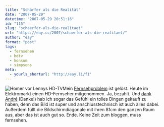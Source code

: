 ```yaml
---
title: "Schärfer als die Realität"
date: "2007-05-29"
datetime: "2007-05-29 20:51:16"
id: "115"
slug: "schaerfer-als-die-realitaet"
url: "https://eay.cc/2007/schaerfer-als-die-realitaet/"
author: "eay"
format: "post"
tags:
  - fernsehen
  - hdtv
  - konsum
  - simpsons
meta:
  - yourls_shorturl: "http://eay.li/f1"
---
```


![](/uploads/2007/homertv.jpg "Homer vor Lennys HD-TV")Mein [Fernsehproblem](//eay.cc/2007/throw-away-your-television/) ist gelöst. Heute im Elektromarkt einen HD-Fernseher mitgenommen. Ja, bezahlt. Und [dank André](http://so-war-das-damals.de/) (Danke!) hab ich sogar das Gefühl ein tolles Dingen gekauft zu haben, denn das Bild ist super und anschlusstechnisch ist auch alles dabei. Außerdem füllt die Bildschirmdiagonale mit ihren 81cm den ganzen Raum aus, aber das ist auch gut so. Ende. Keine Zeit zum bloggen, muss fernsehen.
